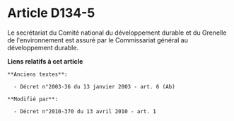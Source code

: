 # Article D134-5

Le secrétariat du Comité national du développement durable et du Grenelle de l'environnement est assuré par le Commissariat
général au développement durable.

**Liens relatifs à cet article**

	**Anciens textes**:

	  - Décret n°2003-36 du 13 janvier 2003 - art. 6 (Ab)

	**Modifié par**:

	  - Décret n°2010-370 du 13 avril 2010 - art. 1

